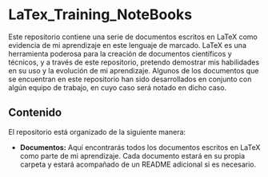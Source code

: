 # LaTex_Training_NoteBooks

Este repositorio contiene una serie de documentos escritos en LaTeX como evidencia de mi aprendizaje en este lenguaje de marcado. LaTeX es una herramienta poderosa para la creación de documentos científicos y técnicos, y a través de este repositorio, pretendo demostrar mis habilidades en su uso y la evolución de mi aprendizaje. Algunos de los documentos que se encuentran en este repositorio han sido desarrollados en conjunto con algún equipo de trabajo, en cuyo caso será notado en dicho caso.

## Contenido

El repositorio está organizado de la siguiente manera:

- **Documentos:** Aquí encontrarás todos los documentos escritos en LaTeX como parte de mi aprendizaje. Cada documento estará en su propia carpeta y estará acompañado de un README adicional si es necesario.
